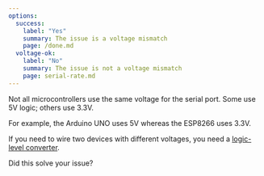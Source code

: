 ```yaml
---
options:
  success:
    label: "Yes"
    summary: The issue is a voltage mismatch
    page: /done.md
  voltage-ok:
    label: "No"
    summary: The issue is not a voltage mismatch
    page: serial-rate.md
---
```


Not all microcontrollers use the same voltage for the serial port.
Some use 5V logic; others use 3.3V.

For example, the Arduino UNO uses 5V whereas the ESP8266 uses 3.3V.

If you need to wire two devices with different voltages, you need a [logic-level converter](https://www.amazon.com/dp/B00NAY2BBY?tag=bblanchon0b-20).

Did this solve your issue?